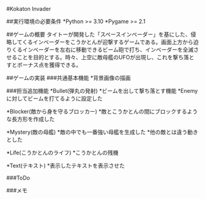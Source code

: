 #Kokaton Invader

##実行環境の必要条件
*Python >= 3.10
*Pygame >= 2.1

##ゲームの概要
タイトーが開発した「スペースインベーダー」を基にした、侵略してくるインベーダーをこうかとんが迎撃するゲームである。画面上方から迫りくるインベーダーを左右に移動できるビーム砲で打ち、インベーダーを全滅させることを目的とする。時々、上空に敵母艦のUFOが出現し、これを撃ち落とすとボーナス点を獲得できる。

##ゲームの実装
###共通基本機能
*背景画像の描画

###担当追加機能
*Bullet(弾丸の発射)
*ビームを出して撃ち落とす機能
*Enemyに対してビームを打てるように設定した

*Blocker(敵から身を守るブロッカー)
*敵とこうかとんの間にブロックするような長方形を作成した

*Mystery(敵の母艦)
*敵の中でも一番強い母艦を生成した
*他の敵とは違う動きとした

*Life(こうかとんのライフ)
*こうかとんの残機

*Text(テキスト)
*表示したテキストを表示させた

###ToDo

###メモ

